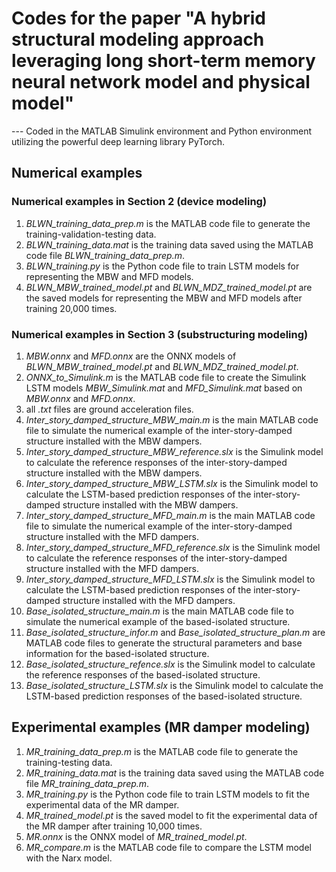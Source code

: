 # Codes for the paper "A hybrid structural modeling approach leveraging long short-term memory neural network model and physical model"
---  Coded in the MATLAB Simulink environment and Python environment utilizing the powerful deep learning library PyTorch.
## Numerical examples
### Numerical examples in Section 2 (device modeling)
1. _BLWN_training_data_prep.m_ is the MATLAB code file to generate the training-validation-testing data.
2. _BLWN_training_data.mat_ is the training data saved using the MATLAB code file _BLWN_training_data_prep.m_.
3. _BLWN_training.py_ is the Python code file to train LSTM models for representing the MBW and MFD models.
4. _BLWN_MBW_trained_model.pt_ and _BLWN_MDZ_trained_model.pt_ are the saved models for representing the MBW and MFD models after training 20,000 times.

### Numerical examples in Section 3 (substructuring modeling)
1. _MBW.onnx_ and _MFD.onnx_ are the ONNX models of _BLWN_MBW_trained_model.pt_ and _BLWN_MDZ_trained_model.pt_.
2. _ONNX_to_Simulink.m_ is the MATLAB code file to create the Simulink LSTM models _MBW_Simulink.mat_ and _MFD_Simulink.mat_ based on _MBW.onnx_ and _MFD.onnx_.
3. all _.txt_ files are ground acceleration files.
4. _Inter_story_damped_structure_MBW_main.m_ is the main MATLAB code file to simulate the numerical example of the inter-story-damped structure installed with the MBW dampers.
5. _Inter_story_damped_structure_MBW_reference.slx_ is the Simulink model to calculate the reference responses of the inter-story-damped structure installed with the MBW dampers.
6. _Inter_story_damped_structure_MBW_LSTM.slx_ is the Simulink model to calculate the LSTM-based prediction responses of the inter-story-damped structure installed with the MBW dampers.
7. _Inter_story_damped_structure_MFD_main.m_ is the main MATLAB code file to simulate the numerical example of the inter-story-damped structure installed with the MFD dampers.
5. _Inter_story_damped_structure_MFD_reference.slx_ is the Simulink model to calculate the reference responses of the inter-story-damped structure installed with the MFD dampers.
6. _Inter_story_damped_structure_MFD_LSTM.slx_ is the Simulink model to calculate the LSTM-based prediction responses of the inter-story-damped structure installed with the MFD dampers.
7. _Base_isolated_structure_main.m_ is the main MATLAB code file to simulate the numerical example of the based-isolated structure.
8. _Base_isolated_structure_infor.m_ and _Base_isolated_structure_plan.m_ are MATLAB code files to generate the structural parameters and base information for the based-isolated structure.
9. _Base_isolated_structure_refence.slx_ is the Simulink model to calculate the reference responses of the based-isolated structure.
10. _Base_isolated_structure_LSTM.slx_ is the Simulink model to calculate the LSTM-based prediction responses of the based-isolated structure.

## Experimental examples (MR damper modeling)
1. _MR_training_data_prep.m_ is the MATLAB code file to generate the training-testing data.
2. _MR_training_data.mat_ is the training data saved using the MATLAB code file _MR_training_data_prep.m_.
3. _MR_training.py_ is the Python code file to train LSTM models to fit the experimental data of the MR damper.
4. _MR_trained_model.pt_ is the saved model to fit the experimental data of the MR damper after training 10,000 times.
5. _MR.onnx_ is the ONNX model of _MR_trained_model.pt_.
6. _MR_compare.m_ is the MATLAB code file to compare the LSTM model with the Narx model.
